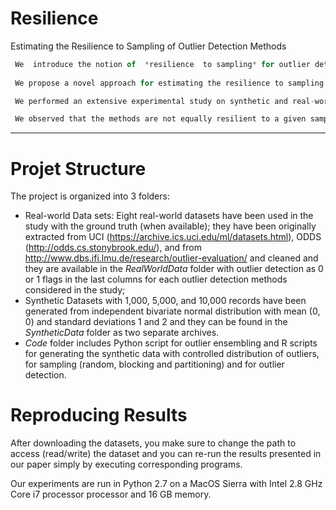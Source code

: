 # Resilience
Estimating the Resilience to Sampling of Outlier Detection Methods

```javascript
 We  introduce the notion of  *resilience  to sampling* for outlier detection methods. Orthogonal to  traditional quality performance metrics such as precision/recall, resilience represents the extent up to which the number of outliers detected by a method applied to the whole dataset is preserved when the method is actually applied to a set of samples from a given sampling scheme. 
        
 We propose a novel approach for estimating the resilience to sampling of both individual outlier methods and their ensembles. 

 We performed an extensive experimental study on synthetic and real-world datasets where we study seven diverse and representative outlier detection methods, compare their results obtained from samples versus the ones obtained from the whole datasets and evaluate the accuracy of our resilience estimates. 

 We observed that the methods are not equally resilient to a given sampling scheme and it is often the case that careful joint selection of both the sampling scheme and the outlier detection method is necessary. Our findings have practical impact for detecting outliers from Big Data and we hope that this will initiate research on designing new outlier detection algorithms that are resilient to sampling.
```
***

# Projet Structure
        
The project is organized into 3 folders:
* Real-world Data sets: Eight real-world datasets have been used in the study with the ground truth (when available); they have been originally extracted from UCI (https://archive.ics.uci.edu/ml/datasets.html),  ODDS (http://odds.cs.stonybrook.edu/), and from http://www.dbs.ifi.lmu.de/research/outlier-evaluation/ and cleaned and they are available in the *RealWorldData* folder with outlier detection as 0 or 1 flags in the last columns for each outlier detection methods considered in the study;
* Synthetic Datasets with 1,000, 5,000, and 10,000 records have been generated from  independent bivariate normal distribution with mean (0, 0) and standard deviations 1 and 2 and they can be found in the *SyntheticData* folder as two separate archives.
* *Code* folder includes Python script for outlier ensembling and R scripts for generating the synthetic data with controlled distribution of outliers, for sampling (random, blocking and partitioning) and for outlier detection.


# Reproducing Results

After downloading the datasets, you make sure to change the path to access (read/write) the dataset and you can re-run the results presented in our paper simply by executing corresponding programs. 

Our experiments are run in Python 2.7 on a MacOS Sierra with Intel 2.8 GHz Core i7 processor processor and 16 GB memory. 

